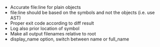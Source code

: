 - Accurate file:line for plain objects
- file:line should be based on the symbols and not the objects (i.e. use AST)
- Proper exit code according to diff result
- Log also prior location of symbol
- Make all output filenames relative to root
- display\_name option, switch between name or full\_name
